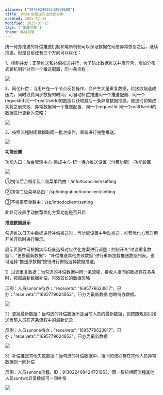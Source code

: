 ```yaml
---
aliases: ["1970824095542508608"]
title: 手动补偿推送可选优化方案
created: 2025-07-15
modified: 2025-07-15
tags: ['集成引擎']
theme: 集成引擎
---
```


统一待办推送的补偿推送机制和熔断机制可以保证数据在网络异常恢复之后，继续推送。但是目前还有三个方向可以优化：

1、控制并发：正常推送和补偿推送并行，为了防止数据推送并发异常，增加分布式锁机制针对同一个推送配置，同一条流程；

![](3d90b87d067ecffcb8efce4f41d5c44c.jpg)

2、简化补偿：当用户在一个节点反复操作，会产生大量重复数据，给接收端造成压力，同时浪费同步数据的时间。可自动补偿推送同一个推送配置、同一个requestId 同一个realUserId的数据只获取最后一条异常数据推送，推送时如果成功将之前失败、异常数据同一个推送配置、同一个requestId 同一个realUserId的数据进行更新为忽略；

![](1eb6bdc55c9c102d4e5fcac013fdce8f.jpg)

3、按照流程时间戳抓取同一批次操作，重新进行完整推送。

![](13ac1a965cfe13dcdb8c19984e083518.jpg)

**功能设置**

功能入口：后台管理中心-集成中心-统一待办推送设置（付费功能）-功能设置

![](d56f382f05c2496d8290c19580a9eadf.jpg)

①携带后台框架及二级菜单路由：/info/todoclient/setting

②携带二级菜单路由：/sp/integration/todoclient/setting

③不携带菜单路由：/sp/inttodoclient/setting

此处可设置手动推荐优化方案功能是否开启

**推送数据展示**

勾选推送日志中数据进行补偿推送时，当功能设置中手动推送：推荐优化方案启用开关开启时进行展示。

展示页面中可根据实际场景选择对应优化方案进行调整：控制开关“过滤重复数据”、“更换最新数据”、“补偿推送其他失败数据”进行重新加载推送数据列表。也可选择“推送原数据”按钮进行原始选择数据推送。

1）过滤重复数据：当勾选的补偿数据中同一条流程，接收人相同的数据存在多条时，按照最新数据补偿，时效较长的数据忽略

示例：人员sunone待办："receivets":"1695779623817"、已办："receivets":"1695779624953"，已办为最新数据 忽略待办数据。

![](9ef7a840d61e42ec24b726ed2ecb4193.jpg)

2）更换最新数据：当勾选的补偿数据不是当前人员的最新数据，则按照规则只推送当前人员在这条流程中的最新记录

示例：人员sunone待办："receivets":"1695779623817"、已办："receivets":"1695779624953"，已办为最新数据

![](d9d57f41c662866480a7f6ab794aec45.jpg)

3）补偿推送其他失败数据：当勾选的补偿数据中，相同的流程存在其他人员异常数据则一同补偿

示例：人员sunone流程、ID：913022408424701953，同一系统相同流程其他人员suntwo异常数据可一同补偿

![](a6eec5cbc6ec9e4b9cc4a02dfb9f4dc0.jpg)